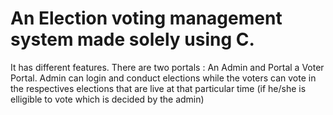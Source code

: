 # An Election voting management system made solely using C.
It has different features.
There are two portals : An Admin and Portal a Voter Portal.
Admin can login and conduct elections while the voters can vote in the respectives elections that are live at that particular time (if he/she is elligible to vote which is decided by the admin)
